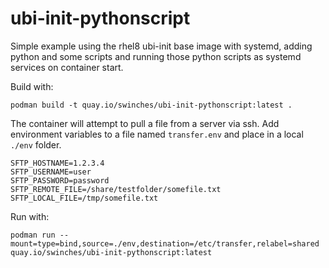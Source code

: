 # ubi-init-pythonscript

Simple example using the rhel8 ubi-init base image with systemd, adding python and some scripts and running those python scripts as systemd services on container start.

Build with:
```
podman build -t quay.io/swinches/ubi-init-pythonscript:latest .
```

The container will attempt to pull a file from a server via ssh.  Add environment variables to a file named `transfer.env` and place in a local `./env` folder.

```
SFTP_HOSTNAME=1.2.3.4
SFTP_USERNAME=user
SFTP_PASSWORD=password 
SFTP_REMOTE_FILE=/share/testfolder/somefile.txt
SFTP_LOCAL_FILE=/tmp/somefile.txt
```

Run with:
```
podman run --mount=type=bind,source=./env,destination=/etc/transfer,relabel=shared quay.io/swinches/ubi-init-pythonscript:latest
```


